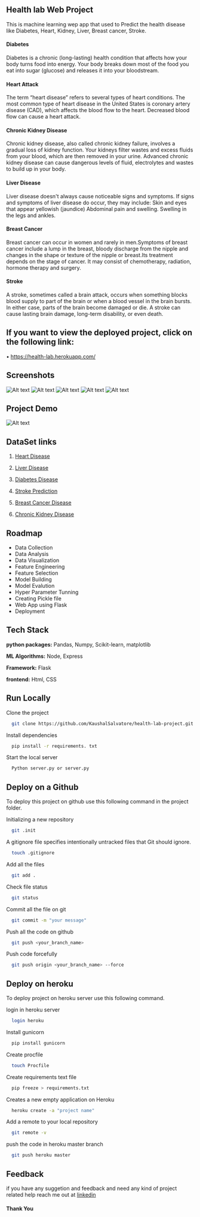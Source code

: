 
## Health lab Web Project

This is machine learning wep app that used to Predict  the health disease like Diabetes, Heart, Kidney, Liver, Breast cancer, Stroke.



#### Diabetes
Diabetes is a chronic (long-lasting) health condition that affects how your body turns food into energy.
Your body breaks down most of the food you eat into sugar (glucose) and releases it into your bloodstream. 
#### Heart Attack
The term “heart disease” refers to several types of heart conditions. The most common type of heart disease in the United
States is coronary artery disease (CAD), which affects the blood flow to the heart. Decreased blood flow can cause a heart attack.
#### Chronic Kidney Disease
Chronic kidney disease, also called chronic kidney failure, involves a gradual loss of kidney function.
Your kidneys filter wastes and excess fluids from your blood, which are then removed in your urine. 
Advanced chronic kidney disease can cause dangerous levels of fluid, electrolytes and wastes to build up in your body.
#### Liver Disease
Liver disease doesn't always cause noticeable signs and symptoms. If signs and symptoms of liver disease do occur, 
they may include: Skin and eyes that appear yellowish (jaundice) Abdominal pain and swelling. Swelling in the legs and ankles.
			
#### Breast Cancer
Breast cancer can occur in women and rarely in men.Symptoms of breast cancer include a lump in the breast, 
bloody discharge from the nipple and changes in the shape or texture of the nipple or breast.Its treatment depends 
on the stage of cancer. It may consist of chemotherapy, radiation, hormone therapy and surgery.
#### Stroke
A stroke, sometimes called a brain attack, occurs when something blocks blood supply to part of the brain or when a blood vessel 
in the brain bursts. In either case, parts of the brain become damaged or die. A stroke can cause lasting brain damage,
long-term disability, or even death.

## If you want to view the deployed project, click on the following link:

• https://health-lab.herokuapp.com/

## Screenshots
![Alt text](/static/images/screenshots/01.png?raw=true "Screen 1")
![Alt text](/static/images/screenshots/02.png?raw=true "Screen 2")
![Alt text](/static/images/screenshots/03.png?raw=true "Screen 3")
![Alt text](/static/images/screenshots/04.png?raw=true "Screen 4")
![Alt text](/static/images/screenshots/05.png?raw=true "Screen 5")

## Project Demo
![Alt text](/static/images/screenshots/demo.gif?raw=true "Screen demo")


## DataSet links
1. [Heart Disease](https://www.kaggle.com/code/cdabakoglu/heart-disease-classifications-machine-learning)

2. [Liver Disease](https://www.kaggle.com/datasets/uciml/indian-liver-patient-records)

3. [Diabetes Disease](https://www.kaggle.com/datasets/uciml/pima-indians-diabetes-database)

4. [Stroke Prediction](https://www.kaggle.com/datasets/fedesoriano/stroke-prediction-dataset)

5. [Breast Cancer Disease](https://www.kaggle.com/datasets/uciml/breast-cancer-wisconsin-data)

6. [Chronic Kidney Disease](https://www.kaggle.com/datasets/mansoordaku/ckdisease)

## Roadmap

- Data Collection
- Data Analysis
- Data Visualization
- Feature Engineering
- Feature Selection
- Model Building
- Model Evalution
- Hyper Parameter Tunning
- Creating Pickle file
- Web App using Flask
- Deployment


## Tech Stack

**python packages:** Pandas, Numpy, Scikit-learn, matplotlib

**ML Algorithms:** Node, Express

**Framework:** Flask

**frontend:** Html, CSS



## Run Locally

Clone the project

```bash
  git clone https://github.com/KaushalSalvatore/health-lab-project.git
```
Install dependencies

```bash
  pip install -r requirements. txt
```

Start the local server

```bash
  Python server.py or server.py
```


## Deploy on a Github

To deploy this project on github use this following command in the project folder.

Initializing a new repository
```bash
  git .init
```

A gitignore file specifies intentionally untracked files that Git should ignore.
```bash
  touch .gitignore
```
Add all the files 
```bash
  git add .
```
Check file status 
```bash
  git status
```
Commit all the file on git
```bash
  git commit -m "your message"
```
Push all the code on github
```bash
  git push <your_branch_name>
```
Push code forcefully 

```bash
  git push origin <your_branch_name> --force
```




## Deploy on heroku

To deploy project on heroku server use this following command.

login in heroku server
```bash
  login heroku
```
Install gunicorn
```bash
  pip install gunicorn
```
Create procfile
```bash
  touch Procfile
```
Create requirements text file 
```bash
  pip freeze > requirements.txt
```
Creates a new empty application on Heroku
```bash
  heroku create -a "project name"
```
Add a remote to your local repository 
```bash
  git remote -v
```
push the code in heroku master branch
```bash
  git push heroku master
```
## Feedback

if you have any suggetion and feedback and need any kind of project related help reach me out at
[linkedin](https://www.linkedin.com/in/kaushal-pandey-067898165/)

#### Thank You 